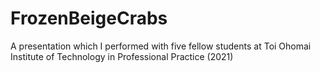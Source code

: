 # FrozenBeigeCrabs
A presentation which I performed with five fellow students at Toi Ohomai Institute of Technology in Professional Practice (2021)
